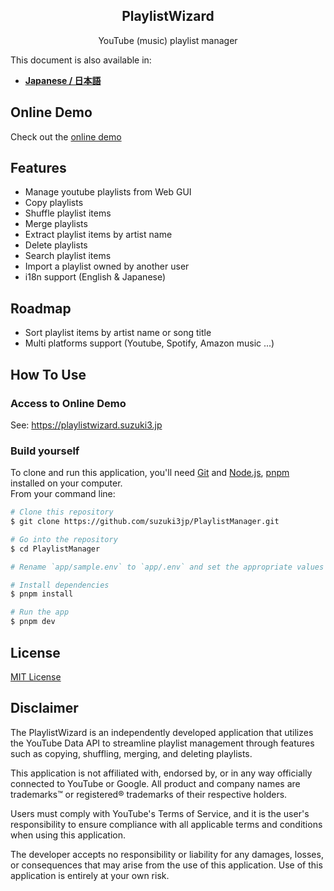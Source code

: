 <h2 align="center">PlaylistWizard</h2>
<div align="center">YouTube (music) playlist manager</div>

This document is also available in:

- [**Japanese / 日本語**](README_ja.md)

## Online Demo
Check out the [online demo](https://playlistwizard.suzuki3.jp)

## Features
- Manage youtube playlists from Web GUI
- Copy playlists
- Shuffle playlist items
- Merge playlists
- Extract playlist items by artist name
- Delete playlists
- Search playlist items 
- Import a playlist owned by another user
- i18n support (English & Japanese)

## Roadmap
- Sort playlist items by artist name or song title
- Multi platforms support (Youtube, Spotify, Amazon music ...)

## How To Use
### Access to Online Demo
See: https://playlistwizard.suzuki3.jp

### Build yourself
To clone and run this application, you'll need [Git](https://git-scm.com) and [Node.js](https://nodejs.org/en/download/), [pnpm](https://pnpm.io/) installed on your computer.  
From your command line:
```bash
# Clone this repository
$ git clone https://github.com/suzuki3jp/PlaylistManager.git

# Go into the repository
$ cd PlaylistManager

# Rename `app/sample.env` to `app/.env` and set the appropriate values

# Install dependencies
$ pnpm install

# Run the app
$ pnpm dev
```
## License

[MIT License](./LICENSE)

## Disclaimer

The PlaylistWizard is an independently developed application that utilizes the YouTube Data API to streamline playlist management through features such as copying, shuffling, merging, and deleting playlists.

This application is not affiliated with, endorsed by, or in any way officially connected to YouTube or Google. All product and company names are trademarks™ or registered® trademarks of their respective holders.

Users must comply with YouTube's Terms of Service, and it is the user's responsibility to ensure compliance with all applicable terms and conditions when using this application.

The developer accepts no responsibility or liability for any damages, losses, or consequences that may arise from the use of this application. Use of this application is entirely at your own risk.